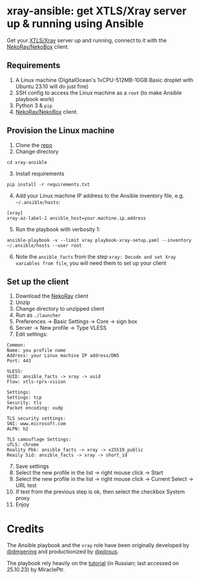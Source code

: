 # xray-ansible: get XTLS/Xray server up & running using Ansible

Get your [XTLS/Xray](https://github.com/xtls) server up and running,
connect to it with the [NekoRay/NekoBox](https://github.com/MatsuriDayo/nekoray/releases) client.

## Requirements

1. A Linux machine (DigitalOcean's 1vCPU-512MB-10GB Basic droplet with Ubuntu 23.10 will do just fine)
2. SSH config to access the Linux machine as a `root` (to make Ansible playbook work)
3. Python 3 & `pip`
4. [NekoRay/NekoBox](https://github.com/MatsuriDayo/nekoray/releases) client.

## Provision the Linux machine

1. Clone the [repo](https://github.com/pilosus/xray-ansible)
2. Change directory

```
cd xray-ansible
```

3. Install requirements

```
pip install -r requirements.txt
```

4. Add your Linux machine IP address to the Ansible inventory file, e.g. `~/.ansible/hosts`:

```
[xray]
xray-az-label-1 ansible_host=your.machine.ip.address
```

5. Run the playbook with verbosity 1:

```
ansible-playbook -v --limit xray playbook-xray-setup.yaml --inventory ~/.ansible/hosts --user root
```

6. Note the `ansible_facts` from the step `xray: Decode and set Xray
   variables from file`, you will need them to set up your client

## Set up the client

1. Download the [NekoRay](https://github.com/MatsuriDayo/nekoray/releases) client
2. Unzip
3. Change directory to unzipped client
4. Run as `./launcher`
5. Preferences -> Basic Settings -> Core -> sign box
5. Server -> New profile -> Type VLESS
6. Edit settings:

```
Common:
Name: you profile name
Address: your Linux machine IP address/DNS
Port: 443

VLESS:
UUID: ansible_facts -> xray -> uuid
Flow: xtls-rprx-vision

Settings:
Settings: tcp
Security: tls
Packet encoding: xudp

TLS security settings:
SNI: www.microsoft.com
ALPN: h2

TLS camouflage Settings:
uTLS: chrome
Reality Pbk: ansible_facts -> xray -> x25519_public
Reaily Sid: ansible_facts -> xray -> short_id
```

7. Save settings
8. Select the new profile in the list -> right mouse click -> Start
9. Select the new profile in the list -> right mouse click -> Current Select -> URL test
10. If test from the previous step is ok, then select the checkbox System proxy
11. Enjoy

# Credits

The Ansible playbook and the `xray` role have been originally
developed by [@dmgening](https://github.com/dmgening) and
productionized by [@pilosus](https://github.com/pilosus).

The playbook rely heavily on the
[tutorial](https://habr.com/ru/articles/731608/) (in Russian; last
accessed on 25.10.23) by MiraclePtr.
